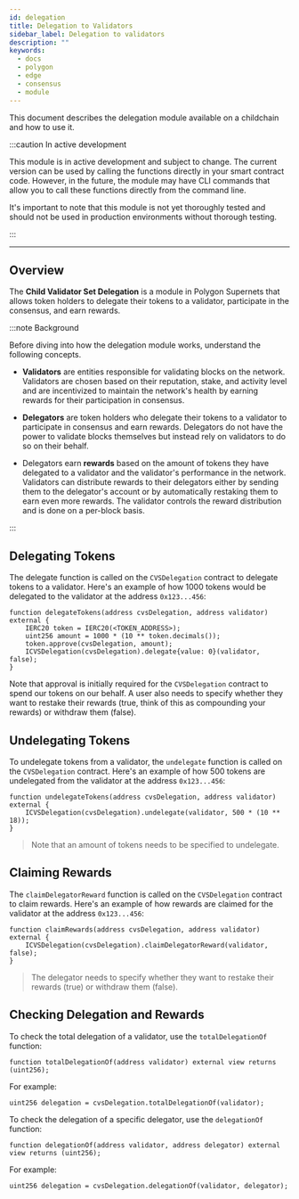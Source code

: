 ```yaml
---
id: delegation
title: Delegation to Validators
sidebar_label: Delegation to validators
description: ""
keywords:
  - docs
  - polygon
  - edge
  - consensus
  - module
---
```


This document describes the delegation module available on a childchain and how to use it.

:::caution In active development

This module is in active development and subject to change. The current version can be used by calling the functions directly in your smart contract code. However, in the future, the module may have CLI commands that allow you to call these functions directly from the command line.

It's important to note that this module is not yet thoroughly tested and should not be used in production environments without thorough testing.

:::

---

## Overview

The **Child Validator Set Delegation** is a module in Polygon Supernets that allows token holders to delegate their tokens to a validator, participate in the consensus, and earn rewards.

:::note Background

Before diving into how the delegation module works, understand the following concepts.

- **Validators** are entities responsible for validating blocks on the network. Validators are chosen based on their reputation, stake, and activity level and are incentivized to maintain the network's health by earning rewards for their participation in consensus.

- **Delegators** are token holders who delegate their tokens to a validator to participate in consensus and earn rewards. Delegators do not have the power to validate blocks themselves but instead rely on validators to do so on their behalf.

- Delegators earn **rewards** based on the amount of tokens they have delegated to a validator and the validator's performance in the network. Validators can distribute rewards to their delegators either by sending them to the delegator's account or by automatically restaking them to earn even more rewards. The validator controls the reward distribution and is done on a per-block basis.

:::

## Delegating Tokens

The delegate function is called on the `CVSDelegation` contract to delegate tokens to a validator. Here's an example of how 1000 tokens would be delegated to the validator at the address `0x123...456`:

```solidity
function delegateTokens(address cvsDelegation, address validator) external {
    IERC20 token = IERC20(<TOKEN_ADDRESS>);
    uint256 amount = 1000 * (10 ** token.decimals());
    token.approve(cvsDelegation, amount);
    ICVSDelegation(cvsDelegation).delegate{value: 0}(validator, false);
}
```

Note that approval is initially required for the `CVSDelegation` contract to spend our tokens on our behalf. A user also needs to specify whether they want to restake their rewards (true, think of this as compounding your rewards) or withdraw them (false).

## Undelegating Tokens

To undelegate tokens from a validator, the `undelegate` function is called on the `CVSDelegation` contract. Here's an example of how 500 tokens are undelegated from the validator at the address
`0x123...456`:

```solidity
function undelegateTokens(address cvsDelegation, address validator) external {
    ICVSDelegation(cvsDelegation).undelegate(validator, 500 * (10 ** 18));
}
```

> Note that an amount of tokens needs to be specified to undelegate.

## Claiming Rewards

The `claimDelegatorReward` function is called on the `CVSDelegation` contract to claim rewards. Here's an example of how rewards are claimed for the validator at the address `0x123...456`:

```solidity
function claimRewards(address cvsDelegation, address validator) external {
    ICVSDelegation(cvsDelegation).claimDelegatorReward(validator, false);
}
```

> The delegator needs to specify whether they want to restake their rewards (true) or withdraw them (false).

## Checking Delegation and Rewards

To check the total delegation of a validator, use the `totalDelegationOf` function:

```solidity
function totalDelegationOf(address validator) external view returns (uint256);
```

For example:

```solidity
uint256 delegation = cvsDelegation.totalDelegationOf(validator);
```

To check the delegation of a specific delegator, use the `delegationOf` function:

```solidity
function delegationOf(address validator, address delegator) external view returns (uint256);
```

For example:

```solidity
uint256 delegation = cvsDelegation.delegationOf(validator, delegator);
```
